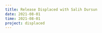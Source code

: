 ```yaml
---
title: Release Displaced with Salih Dursun
date: 2021-08-01
time: 2021-08-01
project: displaced
---
```

